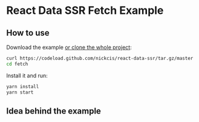# React Data SSR Fetch Example

## How to use

Download the example [or clone the whole project](https://github.com/nickcis/react-data-ssr.git):

```bash
curl https://codeload.github.com/nickcis/react-data-ssr/tar.gz/master | tar -xz --strip=2 react-data-ssr-master/examples/fetch
cd fetch
```

Install it and run:

```bash
yarn install
yarn start
```

## Idea behind the example


